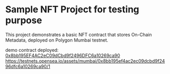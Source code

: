 # Sample NFT Project for testing purpose

This project demonstrates a basic NFT contract that stores On-Chain Metadata, deployed on Polygon Mumbai testnet.

demo contract deployed: 
[0x8bb195EF4AC2eC09dCbd9f2496DFC6a10269ca90](https://mumbai.polygonscan.com/address/0x8bb195EF4AC2eC09dCbd9f2496DFC6a10269ca90)
https://testnets.opensea.io/assets/mumbai/0x8bb195ef4ac2ec09dcbd9f2496dfc6a10269ca90/1

